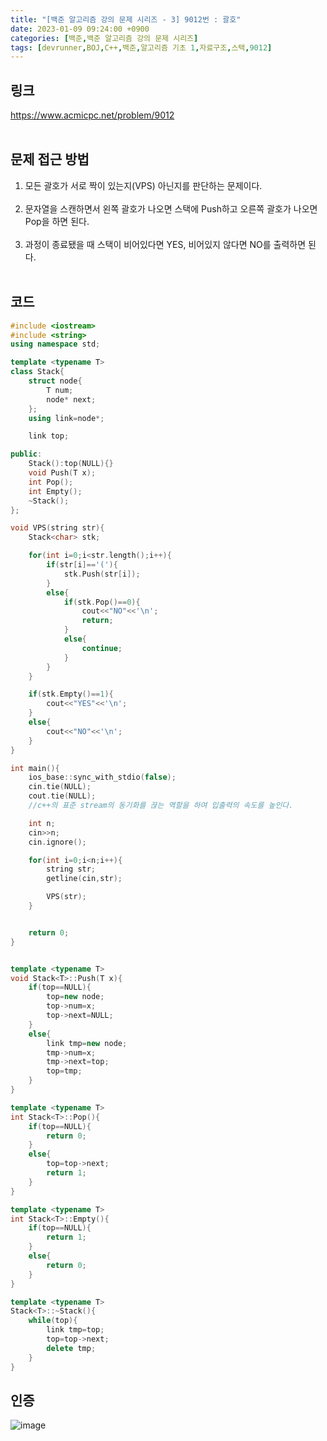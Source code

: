 ```yaml
---
title: "[백준 알고리즘 강의 문제 시리즈 - 3] 9012번 : 괄호"
date: 2023-01-09 09:24:00 +0900
categories: [백준,백준 알고리즘 강의 문제 시리즈]
tags: [devrunner,BOJ,C++,백준,알고리즘 기초 1,자료구조,스택,9012]
---
```


링크
---
<https://www.acmicpc.net/problem/9012>
<br/><br/>


문제 접근 방법
---
1. 모든 괄호가 서로 짝이 있는지(VPS) 아닌지를 판단하는 문제이다.<br/><br/>
2. 문자열을 스캔하면서 왼쪽 괄호가 나오면 스택에 Push하고 오른쪽 괄호가 나오면 Pop을 하면 된다.<br/><br/>
3. 과정이 종료됐을 때 스택이 비어있다면 YES, 비어있지 않다면 NO를 출력하면 된다.
<br/><br/>

코드
---
```cpp
#include <iostream>
#include <string>
using namespace std;

template <typename T>
class Stack{
    struct node{
        T num;
        node* next;
    };
    using link=node*;

    link top;

public:
    Stack():top(NULL){}
    void Push(T x);
    int Pop();
    int Empty();
    ~Stack();
};

void VPS(string str){
    Stack<char> stk;

    for(int i=0;i<str.length();i++){
        if(str[i]=='('){
            stk.Push(str[i]);
        }
        else{
            if(stk.Pop()==0){
                cout<<"NO"<<'\n';
                return;
            }
            else{
                continue;
            }
        }
    }

    if(stk.Empty()==1){
        cout<<"YES"<<'\n';
    }
    else{
        cout<<"NO"<<'\n';
    }
}

int main(){
    ios_base::sync_with_stdio(false);
    cin.tie(NULL);
    cout.tie(NULL);
    //c++의 표준 stream의 동기화를 끊는 역할을 하여 입출력의 속도를 높인다.

    int n;
    cin>>n;
    cin.ignore();

    for(int i=0;i<n;i++){
        string str;
        getline(cin,str);

        VPS(str);
    }


    return 0;
}


template <typename T>
void Stack<T>::Push(T x){
    if(top==NULL){
        top=new node;
        top->num=x;
        top->next=NULL;
    }
    else{
        link tmp=new node;
        tmp->num=x;
        tmp->next=top;
        top=tmp;
    }
}

template <typename T>
int Stack<T>::Pop(){
    if(top==NULL){
        return 0;
    }
    else{
        top=top->next;
        return 1;
    }
}

template <typename T>
int Stack<T>::Empty(){
    if(top==NULL){
        return 1;
    }
    else{
        return 0;
    }
}

template <typename T>
Stack<T>::~Stack(){
    while(top){
        link tmp=top;
        top=top->next;
        delete tmp;
    }
}
```

인증
---
![image](https://user-images.githubusercontent.com/87963766/211226661-10f41ff2-b9fe-420f-a208-9c06aba3b49b.png)
